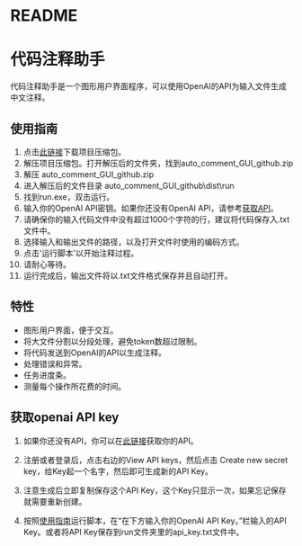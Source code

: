 # README
# 代码注释助手

代码注释助手是一个图形用户界面程序，可以使用OpenAI的API为输入文件生成中文注释。



## 使用指南

1. 点击[此链接](https://github.com/RaycarlLei/Add-comments-to-your-code-Chinese/archive/refs/heads/main.zip)下载项目压缩包。
2. 解压项目压缩包。打开解压后的文件夹，找到auto_comment_GUI_github.zip
3. 解压 auto_comment_GUI_github.zip
4. 进入解压后的文件目录 auto_comment_GUI_github\dist\run 
5. 找到run.exe，双击运行。
6. 输入你的OpenAI API密钥。如果你还没有OpenAI API，请参考[获取API](https://github.com/RaycarlLei/Add-comments-to-your-code-Chinese/blob/main/README.md#%E8%8E%B7%E5%8F%96openai-api-key)。
7. 请确保你的输入代码文件中没有超过1000个字符的行，建议将代码保存入.txt文件中。
8. 选择输入和输出文件的路径，以及打开文件时使用的编码方式。
9. 点击'运行脚本'以开始注释过程。
10. 请耐心等待。
11. 运行完成后，输出文件将以.txt文件格式保存并且自动打开。



## 特性

- 图形用户界面，便于交互。
- 将大文件分割以分段处理，避免token数超过限制。
- 将代码发送到OpenAI的API以生成注释。
- 处理错误和异常。
- 任务进度条。
- 测量每个操作所花费的时间。




## 获取openai API key

1. 如果你还没有API，你可以在[此链接](https://platform.openai.com/account/api-keys)获取你的API。

2. 注册或者登录后，点击右边的View API keys，然后点击 Create new secret key，给Key起一个名字，然后即可生成新的API Key。

3. 注意生成后立即复制保存这个API Key，这个Key只显示一次，如果忘记保存就需要重新创建。

4. 按照[使用指南](https://github.com/RaycarlLei/Add-comments-to-your-code-Chinese/blob/main/README.md#%E4%BD%BF%E7%94%A8)运行脚本，在“在下方输入你的OpenAI API Key。”栏输入的API Key。或者将API Key保存到run文件夹里的api_key.txt文件中。

